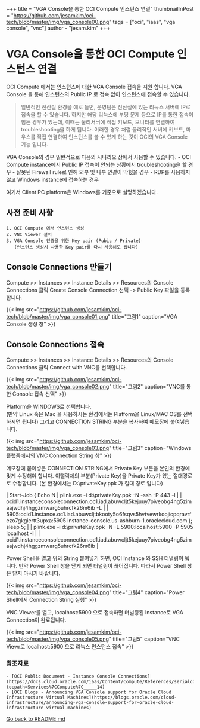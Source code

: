 +++
title = "VGA Console을 통한 OCI Compute 인스턴스 연결"
thumbnailInPost = "https://github.com/jesamkim/oci-tech/blob/master/img/vga_console00.png"
tags = ["oci", "iaas", "vga console", "vnc"]
author - "jesam.kim"
+++

# VGA Console을 통한 OCI Compute 인스턴스 연결

OCI Compute 에서는 인스턴스에 대한 VGA Console 접속을 지원 합니다. VGA Console 을 통해 인스턴스의 Public IP 로 접속 없이 인스턴스에 접속할 수 있습니다. 
 
> 일반적인 전산실 환경을 예로 들면, 운영팀은 전산실에 있는 리눅스 서버에 IP로 접속을 할 수 있습니다. 하지만 해당 리눅스에 부팅 문제 등으로 IP를 통한 접속이 힘든 경우가 있는데, 이때는 물리서버에 직접 키보드, 모니터를 연결하여 troubleshooting을 하게 됩니다. 이러한 경우 처럼 물리적인 서버에 키보드, 마우스를 직접 연결하여 인스턴스를 볼 수 있게 하는 것이 OCI의 VGA Console 기능 입니다.

VGA Console의 경우 일반적으로 다음의 시나리오 상에서 사용할 수 있습니다.
	- OCI Compute instance에서 Public IP 접속이 안되는 상황에서 troubleshooting을 할 경우
	- 잘못된 Firewall rule로 인해 외부 및 내부 연결이 막혔을 경우
	- RDP를 사용하지 않고 Windows instance에 접속하는 경우
	
여기서 Client PC platform은 Windows를 기준으로 설명하겠습니다.


## 사전 준비 사항

	1. OCI Compute 에서 인스턴스 생성
	2. VNC Viewer 설치
	3. VGA Console 인증을 위한 Key pair (Pubic / Private)
	   (인스턴스 생성시 사용한 Key pair를 다시 사용해도 됩니다)


## Console Connections 만들기

Compute >> Instances >> Instance Details >> Resources의 Console Connections 클릭
Create Console Connection 선택 -> Public Key 파일을 등록 합니다.

{{< img src="https://github.com/jesamkim/oci-tech/blob/master/img/vga_console01.png" title="그림1" caption="VGA Console 생성 창" >}}


## Console Connections 접속

Compute >> Instances >> Instance Details >> Resources의 Console Connections 클릭
Connect with VNC를 선택합니다.

{{< img src="https://github.com/jesamkim/oci-tech/blob/master/img/vga_console02.png" title="그림2" caption="VNC를 통한 Console 접속 선택" >}}

Platform을 WINDOWS로 선택합니다.  
(만약 Linux 혹은 Mac 을 사용하시는 환경에서는 Platform을 Linux/MAC OS를 선택하시면 됩니다)
그리고 CONNECTION STRING 부분을 복사하여 메모장에 붙여넣습니다. 

{{< img src="https://github.com/jesamkim/oci-tech/blob/master/img/vga_console03.png" title="그림3" caption="Windows 플랫폼에서의 VNC Connection String 창" >}}

메모장에 붙여넣은 CONNECTION STRING에서 Private Key 부분을 본인의 환경에 맞게 수정해야 합니다.
이탤릭체의 부분(Private Key)을 Private Key가 있는 절대경로로 수정합니다. 
(본 환경에서는 D:\privateKey.ppk 가 절대 경로 입니다)

| Start-Job { Echo N | plink.exe -i d:\privateKey.ppk -N -ssh -P 443 -l |
| ocid1.instanceconsoleconnection.oc1.iad.abuwcljt5kejuuy7piveobg4ng5zimaajwdhj4hggzmwarg5uhrcfk26m6ib -L |
| 5905:ocid1.instance.oc1.iad.abuwcljtbkooty5o6fsqvs5hvtvewrkoojicpqravrfezo7gkgiertt3upxa:5905 instance-console.us-ashburn-1.oraclecloud.com }; sleep 5; |
| plink.exe -i d:\privateKey.ppk -N -L 5900:localhost:5900 -P 5905 localhost -l |
| ocid1.instanceconsoleconnection.oc1.iad.abuwcljt5kejuuy7piveobg4ng5zimaajwdhj4hggzmwarg5uhrcfk26m6ib |

Power Shell을 열고 위의 String 붙여넣기 하면, OCI Instance 와 SSH 터널링이 됩니다.
만약 Power Shell 창을 닫게 되면 터널링이 끊어집니다. 따라서 Power Shell 창은 닫지 마시기 바랍니다.

{{< img src="https://github.com/jesamkim/oci-tech/blob/master/img/vga_console04.png" title="그림4" caption="Power Shell에서 Connection String 실행" >}}

VNC Viewer를 열고, localhost:5900 으로 접속하면 터널링된 Instance로 VGA Connection이 완료됩니다.

{{< img src="https://github.com/jesamkim/oci-tech/blob/master/img/vga_console05.png" title="그림5" caption="VNC Viewr로 localhost:5900 으로 리눅스 인스턴스 접속" >}}


### 참조자료
	- [OCI Public Document - Instance Console Connections](https://docs.cloud.oracle.com/iaas/Content/Compute/References/serialconsole.htm?tocpath=Services%7CCompute%7C_____14)
	- [OCI Blogs - Announcing VGA Console support for Oracle Cloud Infrastructure Virtual Machines](https://blogs.oracle.com/cloud-infrastructure/announcing-vga-console-support-for-oracle-cloud-infrastructure-virtual-machines)
	
[Go back to README.md](https://github.com/jesamkim/oci-tech/blob/master/README.md)
	
